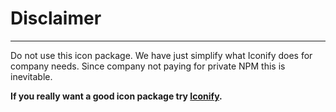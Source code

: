 # Disclaimer
__________________
Do not use this icon package. We have just simplify what Iconify does for company needs. Since company not paying for private NPM this is inevitable. 

**If you really want a good icon package try [Iconify](https://iconify.design).**